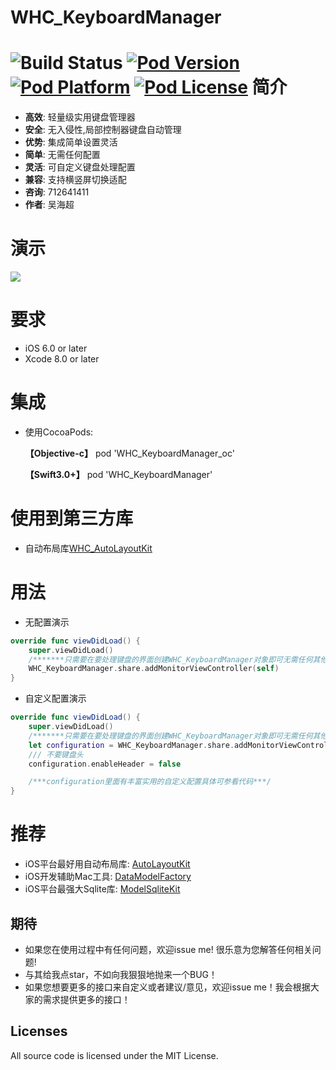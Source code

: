 WHC_KeyboardManager
==============
![Build Status](https://api.travis-ci.org/netyouli/WHC_KeyboardManager.svg?branch=master)
[![Pod Version](http://img.shields.io/cocoapods/v/WHC_KeyboardManager.svg?style=flat)](http://cocoadocs.org/docsets/WHC_KeyboardManager/)
[![Pod Platform](http://img.shields.io/cocoapods/p/WHC_KeyboardManager.svg?style=flat)](http://cocoadocs.org/docsets/WHC_KeyboardManager/)
[![Pod License](http://img.shields.io/cocoapods/l/WHC_KeyboardManager.svg?style=flat)](https://opensource.org/licenses/MIT)
简介
==============
- **高效**: 轻量级实用键盘管理器
- **安全**: 无入侵性,局部控制器键盘自动管理
- **优势**: 集成简单设置灵活
- **简单**: 无需任何配置
- **灵活**: 可自定义键盘处理配置
- **兼容**: 支持横竖屏切换适配
- **咨询**: 712641411
- **作者**: 吴海超

演示
==============
![](https://github.com/netyouli/WHC_KeyboardManager/blob/master/WHC_KeyboradManager/demo/k1.gif)


要求
==============
* iOS 6.0 or later
* Xcode 8.0 or later

集成
==============
* 使用CocoaPods:

    **【Objective-c】** pod 'WHC_KeyboardManager_oc'

    **【Swift3.0+】** pod 'WHC_KeyboardManager'

使用到第三方库
==============
* 自动布局库[WHC_AutoLayoutKit](https://github.com/netyouli/WHC_AutoLayoutKit)</br>

用法
==============

- 无配置演示
```Swift
override func viewDidLoad() {
    super.viewDidLoad()
    /*******只需要在要处理键盘的界面创建WHC_KeyboardManager对象即可无需任何其他设置*******/
    WHC_KeyboardManager.share.addMonitorViewController(self)
}
```
- 自定义配置演示

```Swift
override func viewDidLoad() {
    super.viewDidLoad()
    /*******只需要在要处理键盘的界面创建WHC_KeyboardManager对象即可无需任何其他设置*******/
    let configuration = WHC_KeyboardManager.share.addMonitorViewController(self)
    /// 不要键盘头
    configuration.enableHeader = false

    /***configuration里面有丰富实用的自定义配置具体可参看代码***/
}
```

推荐
==============
* iOS平台最好用自动布局库: [AutoLayoutKit](https://github.com/netyouli/WHC_AutoLayoutKit)
* iOS开发辅助Mac工具: [DataModelFactory](https://github.com/netyouli/WHC_DataModelFactory)
* iOS平台最强大Sqlite库: [ModelSqliteKit](https://github.com/netyouli/WHC_ModelSqliteKit)

## <a id="期待"></a>期待

- 如果您在使用过程中有任何问题，欢迎issue me! 很乐意为您解答任何相关问题!
- 与其给我点star，不如向我狠狠地抛来一个BUG！
- 如果您想要更多的接口来自定义或者建议/意见，欢迎issue me！我会根据大家的需求提供更多的接口！

## Licenses
All source code is licensed under the MIT License.
